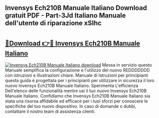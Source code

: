 ## Invensys Ech210B Manuale Italiano Download gratuit PDF - Part-3Jd Italiano Manuale dell'utente di riparazione xSIhc

# <h2><a href="http://dfbph2.blite.top/?on=Invensys+Ech210B+Manuale+Italiano">🔗Download 👉🔴 Invensys Ech210B Manuale Italiano</a></h2>

[![Invensys Ech210B Manuale Italiano download](https://i.imgur.com/lujVjoI.png)](http://dfbph2.blite.top/?on=Invensys+Ech210B+Manuale+Italiano)
Messa in servizio questo Manuale semplifica la configurazione e l'utilizzo del nuovo REDDDDDDD con istruzioni e illustrazioni chiare. Manuale di Istruzioni per principianti questa guida è progettata per i principianti per utilizzare in sicurezza il loro nuovo Invensys Ech210B Manuale Italiano. Sperimenta L'efficienza Dell'elenco delle funzionalità mentre usi il tuo nuovo Invensys Ech210B Manuale Italiano. Confidiamo che Invensys Ech210B Manuale Italiano sia stata una risorsa affidabile ed efficace per i tuoi sforzi per conoscere le specifiche del tuo nuovo dispositivo. In caso di domande o dubbi, contattare il nostro team di assistenza clienti.
